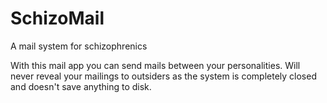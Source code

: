 # SchizoMail
A mail system for schizophrenics

With this mail app you can send mails between your personalities. Will never reveal your mailings to outsiders as the system is completely closed and doesn't save anything to disk.
